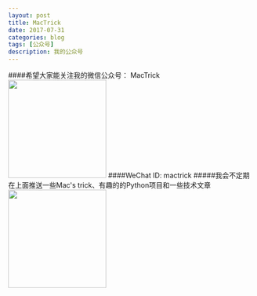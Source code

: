 ```yaml
---
layout: post
title: MacTrick
date: 2017-07-31
categories: blog
tags: [公众号]
description: 我的公众号
---
```


####希望大家能关注我的微信公众号： MacTrick
<img src="http://nzr2ybsda.qnssl.com/images/74643/Frdo8wVUcVDbO-GtiYb_apUJw5Lm.png?imageMogr2/strip/thumbnail/!200x200r/gravity/Center/crop/200x200/format/png" height="200" width="200">
####WeChat ID: mactrick
#####我会不定期在上面推送一些Mac's trick、有趣的的Python项目和一些技术文章
<img src="http://nzr2ybsda.qnssl.com/images/74643/FsZh31fBsb1sgfy-wPT-4z14BCSy.jpg?imageMogr2/strip/thumbnail/!200x200r/gravity/Center/crop/200x200/interlace/1/format/jpeg" height="200" width="200">

